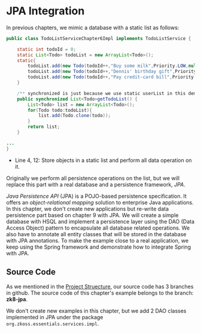 # JPA Integration
In previous chapters, we mimic a database with a static list as follows:

```java
public class TodoListServiceChapter6Impl implements TodoListService {

    static int todoId = 0;
    static List<Todo> todoList = new ArrayList<Todo>();
    static{
        todoList.add(new Todo(todoId++,"Buy some milk",Priority.LOW,null,null));
        todoList.add(new Todo(todoId++,"Dennis' birthday gift",Priority.MEDIUM,dayAfter(10),null));
        todoList.add(new Todo(todoId++,"Pay credit-card bill",Priority.HIGH,dayAfter(5),"$1,000"));
    }

    /** synchronized is just because we use static userList in this demo to prevent concurrent access **/
    public synchronized List<Todo>getTodoList() {
        List<Todo> list = new ArrayList<Todo>();
        for(Todo todo:todoList){
            list.add(Todo.clone(todo));
        }
        return list;
    }

...
}
```

-   Line 4, 12: Store objects in a static list and perform all data
    operation on it.

Originally we perform all persistence operations on the list, but we
will replace this part with a real database and a persistence framework,
*JPA*.

*Java Persistence API* (JPA) is a POJO-based persistence specification.
It offers an *object-relational mapping* solution to enterprise Java
applications. In this chapter, we don't create new applications but
re-write data persistence part based on chapter 9 with JPA. We will
create a simple database with HSQL and implement a persistence layer
using the DAO (Data Access Object) pattern to encapsulate all database
related operations. We also have to annotate all entity classes that
will be stored in the database with JPA annotations. To make the example
close to a real application, we keep using the Spring framework and
demonstrate how to integrate Spring with JPA.


## Source Code

As we mentioned in the [Project Struecture](../project_structure), our source code has 3 branches in github. The source code of this chapter's example belongs to the branch: **zk8-jpa**.

We don't create new examples in this chapter, but we add 2 DAO classes
implemented in JPA under the package `org.zkoss.essentials.services.impl`.





